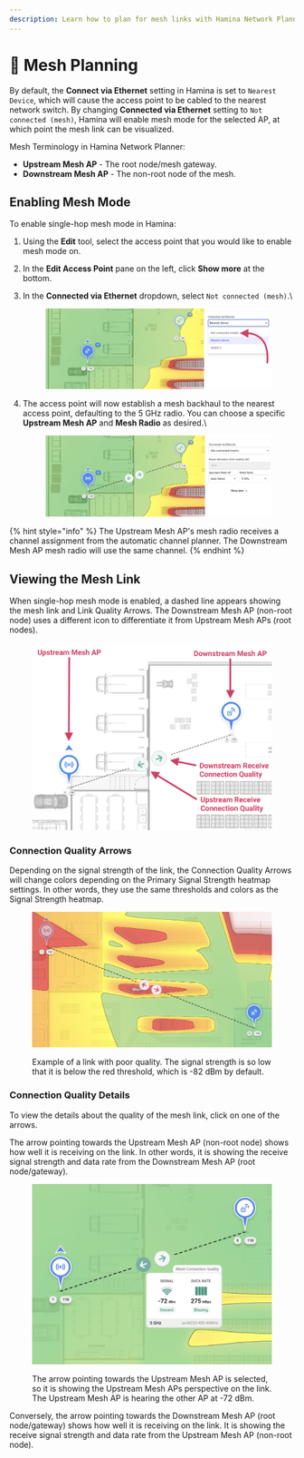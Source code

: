 ```yaml
---
description: Learn how to plan for mesh links with Hamina Network Planner.
---
```


# 🔗 Mesh Planning

By default, the **Connect via Ethernet** setting in Hamina is set to `Nearest Device`, which will cause the access point to be cabled to the nearest network switch. By changing **Connected via Ethernet** setting to `Not connected (mesh)`, Hamina will enable mesh mode for the selected AP, at which point the mesh link can be visualized.

Mesh Terminology in Hamina Network Planner:

* **Upstream Mesh AP** - The root node/mesh gateway.
* **Downstream Mesh AP** - The non-root node of the mesh.

## Enabling Mesh Mode

To enable single-hop mesh mode in Hamina:

1. Using the **Edit** tool, select the access point that you would like to enable mesh mode on.
2. In the **Edit Access Point** pane on the left, click **Show more** at the bottom.
3.  In the **Connected via Ethernet** dropdown, select `Not connected (mesh)`.\


    <figure><img src="../.gitbook/assets/enable_mesh.png" alt=""><figcaption></figcaption></figure>
4.  The access point will now establish a mesh backhaul to the nearest access point, defaulting to the 5 GHz radio. You can choose a specific **Upstream Mesh AP** and **Mesh Radio** as desired.\


    <figure><img src="../.gitbook/assets/mesh_enabled.png" alt=""><figcaption></figcaption></figure>

{% hint style="info" %}
The Upstream Mesh AP's mesh radio receives a channel assignment from the automatic channel planner. The Downstream Mesh AP mesh radio will use the same channel.
{% endhint %}

## Viewing the Mesh Link

When single-hop mesh mode is enabled, a dashed line appears showing the mesh link and Link Quality Arrows. The Downstream Mesh AP (non-root node) uses a different icon to differentiate it from Upstream Mesh APs (root nodes).

<figure><img src="../.gitbook/assets/link_quality_arrow.png" alt=""><figcaption></figcaption></figure>

### Connection Quality Arrows

Depending on the signal strength of the link, the Connection Quality Arrows will change colors depending on the Primary Signal Strength heatmap settings. In other words, they use the same thresholds and colors as the Signal Strength heatmap.

<figure><img src="../.gitbook/assets/link_quality.png" alt=""><figcaption><p>Example of a link with poor quality. The signal strength is so low that it is below the red threshold, which is -82 dBm by default.</p></figcaption></figure>

### Connection Quality Details

To view the details about the quality of the mesh link, click on one of the arrows.

The arrow pointing towards the Upstream Mesh AP (non-root node) shows how well it is receiving on the link. In other words, it is showing the receive signal strength and data rate from the Downstream Mesh AP (root node/gateway).

<figure><img src="../.gitbook/assets/upstream_details.png" alt=""><figcaption><p>The arrow pointing towards the Upstream Mesh AP is selected, so it is showing the Upstream Mesh APs perspective on the link. The Upstream Mesh AP is hearing the other AP at -72 dBm.</p></figcaption></figure>

Conversely, the arrow pointing towards the Downstream Mesh AP (root node/gateway) shows how well it is receiving on the link. It is showing the receive signal strength and data rate from the Upstream Mesh AP (non-root node).
